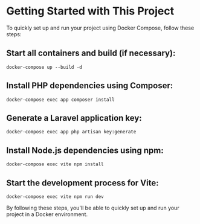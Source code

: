# Getting Started with This Project

To quickly set up and run your project using Docker Compose, follow these steps:

## Start all containers and build (if necessary):
```console
docker-compose up --build -d
```

## Install PHP dependencies using Composer:
```console
docker-compose exec app composer install
```

## Generate a Laravel application key:
```console
docker-compose exec app php artisan key:generate
```

## Install Node.js dependencies using npm:
```console
docker-compose exec vite npm install
```

## Start the development process for Vite:
```code
docker-compose exec vite npm run dev
```

By following these steps, you'll be able to quickly set up and run your project in a Docker environment.
